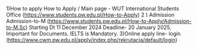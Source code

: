 1)How to apply How to Apply / Main page - WUT International Students Office (https://www.students.pw.edu.pl/How-to-Apply)
2 ) Admission Admission-to-M (https://www.students.pw.edu.pl/How-to-Apply/Admission-to-M.Sc) Starting Dt 11 December 2024 Deadline- 20 January 2025, Important for Documents.  IELTS is Mandatory.
3)Online apply line- login (https://www.cwm.pw.edu.pl/apply/index.php/rekrutacja/default/login)